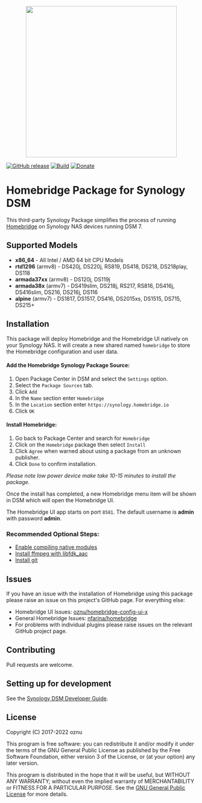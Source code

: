 <p align="center">
<img width="400px" src="https://user-images.githubusercontent.com/3979615/79035227-bdd5be00-7bff-11ea-900f-2fef01bba4ba.png">
</p>

[![GitHub release](https://img.shields.io/github/release/oznu/homebridge-syno-spk.svg)](https://github.com/oznu/homebridge-syno-spk/releases/latest)
[![Build](https://github.com/oznu/homebridge-syno-spk/workflows/Build/badge.svg)](https://github.com/oznu/homebridge-syno-spk/actions)
[![Donate](https://badgen.net/badge/donate/paypal/yellow)](https://paypal.me/oznu)

# Homebridge Package for Synology DSM

This third-party Synology Package simplifies the process of running [Homebridge](https://github.com/nfarina/homebridge) on Synology NAS devices running DSM 7.

## Supported Models

* **x86_64** - All Intel / AMD 64 bit CPU Models
* **rtd1296** (armv8) - DS420j, DS220j, RS819, DS418, DS218, DS218play, DS118
* **armada37xx** (armv8) - DS120j, DS119j
* **armada38x** (armv7) - DS419slim, DS218j, RS217, RS816, DS416j, DS416slim, DS216, DS216j, DS116
* **alpine** (armv7) - DS1817, DS1517, DS416, DS2015xs, DS1515, DS715, DS215+

## Installation

This package will deploy Homebridge and the Homebridge UI natively on your Synology NAS. It will create a new shared named `homebridge` to store the Homebridge configuration and user data.

#### Add the Homebridge Synology Package Source:

1. Open Package Center in DSM and select the `Settings` option.
2. Select the `Package Sources` tab.
3. Click `Add`
4. In the `Name` section enter `Homebridge`
5. In the `Location` section enter `https://synology.homebridge.io`
6. Click `OK`

#### Install Homebridge:

1. Go back to Package Center and search for `Homebridge`
2. Click on the `Homebridge` package then select `Install`
3. Click `Agree` when warned about using a package from an unknown publisher.
4. Click `Done` to confirm installation. 

*Please note low power device make take 10-15 minutes to install the package.*

Once the install has completed, a new Homebridge menu item will be shown in DSM which will open the Homebridge UI.

The Homebridge UI app starts on port `8581`. The default username is **admin** with password **admin**.

### Recommended Optional Steps:

* [Enable compiling native modules](https://github.com/oznu/homebridge-syno-spk/wiki/DSM-7:-Enable-Compiling-Of-Native-Modules)
* [Install ffmpeg with libfdk_aac](https://github.com/oznu/homebridge-syno-spk/wiki/DSM-7:-ffmpeg-with-libfdk_aac)
* [Install git](https://github.com/oznu/homebridge-syno-spk/wiki/DSM-7:-Install-git)

## Issues

If you have an issue with the installation of Homebridge using this package please raise an issue on this project's GitHub page. For everything else:

* Homebridge UI Issues: [oznu/homebridge-config-ui-x](https://github.com/oznu/homebridge-config-ui-x)
* General Homebridge Issues: [nfarina/homebridge](https://github.com/nfarina/homebridge)
* For problems with individual plugins please raise issues on the relevant GitHub project page.

## Contributing

Pull requests are welcome.

## Setting up for development

See the [Synology DSM Developer Guide](https://global.download.synology.com/download/Document/Software/DeveloperGuide/Firmware/DSM/7.0/enu/DSM_Developer_Guide_7_0_Beta.pdf).

## License

Copyright (C) 2017-2022 oznu

This program is free software: you can redistribute it and/or modify it under the terms of the GNU General Public License as published by the Free Software Foundation, either version 3 of the License, or (at your option) any later version.

This program is distributed in the hope that it will be useful, but WITHOUT ANY WARRANTY; without even the implied warranty of MERCHANTABILITY or FITNESS FOR A PARTICULAR PURPOSE.  See the [GNU General Public License](./LICENSE) for more details.
